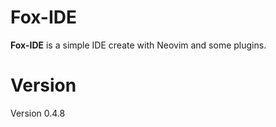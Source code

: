 # Fox-IDE

__Fox-IDE__ is a simple IDE create with Neovim and some plugins.

# Version

Version 0.4.8
